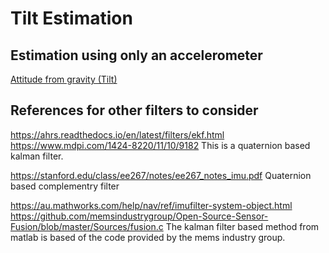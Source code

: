 # Tilt Estimation

## Estimation using only an accelerometer

[Attitude from gravity (Tilt)](https://ahrs.readthedocs.io/en/latest/filters/tilt.html)

## References for other filters to consider

https://ahrs.readthedocs.io/en/latest/filters/ekf.html
https://www.mdpi.com/1424-8220/11/10/9182
This is a quaternion based kalman filter.

https://stanford.edu/class/ee267/notes/ee267_notes_imu.pdf
Quaternion based complementry filter

https://au.mathworks.com/help/nav/ref/imufilter-system-object.html
https://github.com/memsindustrygroup/Open-Source-Sensor-Fusion/blob/master/Sources/fusion.c
The kalman filter based method from matlab is based of the code provided by the mems industry group.
